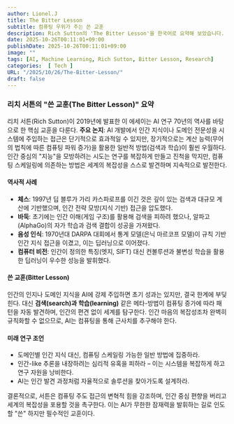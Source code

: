 ```yaml
---
author: Lionel.J
title: The Bitter Lesson
subtitle: 컴퓨팅 우위가 주는 쓴 교훈
description: Rich Sutton의 'The Bitter Lesson'을 한국어로 요약해 보았습니다.
date: 2025-10-26T00:11:01+09:00
publishDate: 2025-10-26T00:11:01+09:00
image: ""
tags: [AI, Machine Learning, Rich Sutton, Bitter Lesson, Research]
categories:  [ Tech ]
URL: "/2025/10/26/The-Bitter-Lesson/"
draft: false
---
```


### 리치 서튼의 "쓴 교훈(The Bitter Lesson)" 요약

리치 서튼(Rich Sutton)이 2019년에 발표한 이 에세이는 AI 연구 70년의 역사를 바탕으로 한 핵심 교훈을 다룬다. **주요 논지**: AI 개발에서 인간 지식이나 도메인 전문성을 시스템에 주입하는 접근은 단기적으로 효과적일 수 있지만, 장기적으로는 계산 능력(무어의 법칙에 따른 컴퓨팅 파워 증가)을 활용한 일반적 방법(검색과 학습)이 훨씬 우월하다. 인간 중심의 "지능"을 모방하려는 시도는 연구를 복잡하게 만들고 진척을 막지만, 컴퓨팅 스케일링에 의존하는 방법은 세계의 복잡성을 스스로 발견하며 지속적으로 발전한다.

#### 역사적 사례
- **체스**: 1997년 딥 블루가 가리 카스파로프를 이긴 것은 깊이 있는 검색과 대규모 계산에 기반했으며, 인간 전략 모방(지식 기반) 접근을 압도했다.
- **바둑**: 초기에는 인간 이해(게임 구조)를 활용해 검색을 피하려 했으나, 알파고(AlphaGo)의 자가 학습과 검색 결합이 성공을 가져왔다.
- **음성 인식**: 1970년대 DARPA 대회에서 통계 모델(은닉 마르코프 모델)이 규칙 기반 인간 지식 접근을 이겼고, 이는 딥러닝으로 이어졌다.
- **컴퓨터 비전**: 인간이 정의한 특징(엣지, SIFT) 대신 컨볼루션과 불변성 학습을 활용한 딥러닝이 우수한 성능을 발휘했다.

#### 쓴 교훈(Bitter Lesson)
인간의 인지나 도메인 지식을 AI에 강제 주입하면 초기 성과는 있지만, 결국 한계에 부딪힌다. 대신 **검색(search)과 학습(learning)** 같은 메타-방법이 컴퓨팅 증가에 따라 패턴을 자동 발견하며, 인간의 편견 없이 세계를 탐구한다. 인간 마음의 복잡성조차 완벽히 규칙화할 수 없으므로, AI는 컴퓨팅을 통해 근사치를 추구해야 한다.

#### 미래 연구 조언
- 도메인별 인간 지식 대신, 컴퓨팅 스케일링 가능한 일반 방법에 집중하라.
- 인간-like 추론을 내장하려는 심리적 유혹을 피하라 – 이는 시스템을 복잡하게 하고 연구 자원을 낭비한다.
- AI는 인간 발견 과정처럼 자율적으로 솔루션을 찾아가도록 설계하라.

결론적으로, 서튼은 컴퓨팅 주도 접근의 변혁적 힘을 강조하며, 인간 중심 편향을 버리고 세계의 복잡성을 포용할 것을 촉구한다. 이는 AI가 무한한 잠재력을 발휘하는 길로 인도할 "쓴" 하지만 필수적인 교훈이다.